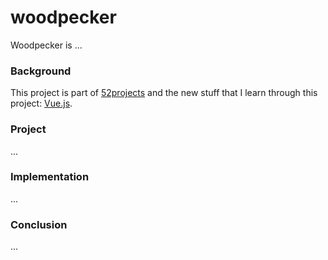 # woodpecker

Woodpecker is ...

### Background

This project is part of [52projects](https://donny.github.io/52projects/) and the new stuff that I learn through this project: [Vue.js](https://vuejs.org).

### Project

...

### Implementation

...

### Conclusion

...
